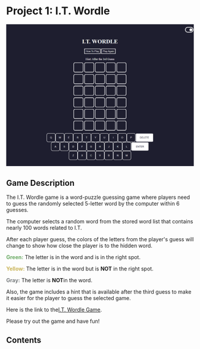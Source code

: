 <h1>Project 1: I.T. Wordle</h1>
<img src="PagePic.png">
<h2>Game Description</h2>
<p>
The I.T. Wordle game is a word-puzzle guessing game where players need to guess the randomly selected 5-letter word by the computer within 6 guesses.
</p>
<p>
The computer selects a random word from the stored word list that contains nearly 100 words related to I.T.
</p>
<p>
After each player guess, the colors of the letters from the player's guess will change to show how close the player is to the hidden word. 
</p>
<p>
<b style="color:#6aaa64;">Green:</b> The letter is in the word and is in the right spot.
</p>
<p>
<b style="color:#c9b458">Yellow:</b> The letter is in the word but is <b>NOT</b> in the right spot.
</p>
<p>
<b style="color:#787c7e">Gray:</b> The letter is <b>NOT</b>in the word.
</p>
<p>
Also, the game includes a hint that is available after the third guess to make it easier for the player to guess the selected game.
</p>
<p>
Here is the link to the<a href="https://buali03.github.io/Wordle-Game/">I.T. Wordle Game</a>.
</p>
<p>Please try out the game and have fun! </p>

<h2>Contents</h2>

